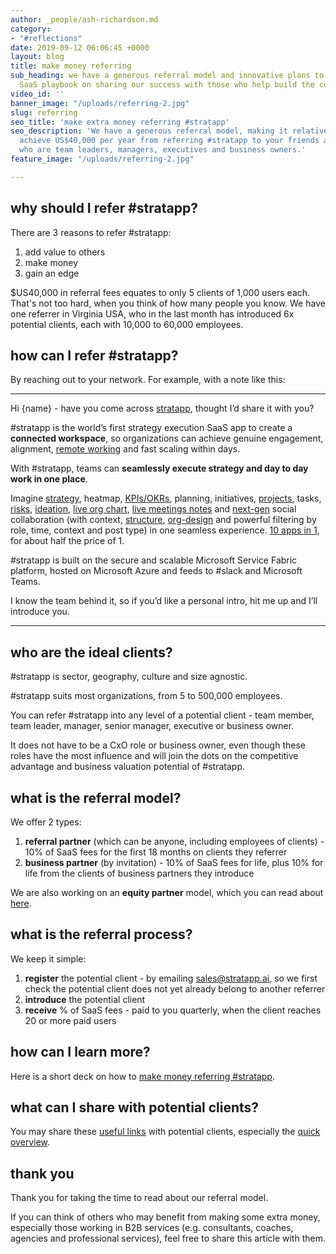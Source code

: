 ```yaml
---
author: _people/ash-richardson.md
category:
- "#reflections"
date: 2019-09-12 06:06:45 +0000
layout: blog
title: make money referring
sub_heading: we have a generous referral model and innovative plans to rewrite the
  SaaS playbook on sharing our success with those who help build the company
video_id: ''
banner_image: "/uploads/referring-2.jpg"
slug: referring
seo_title: 'make extra money referring #stratapp'
seo_description: 'We have a generous referral model, making it relatively easy to
  achieve US$40,000 per year from referring #stratapp to your friends and colleagues
  who are team leaders, managers, executives and business owners.'
feature_image: "/uploads/referring-2.jpg"

---
```

## why should I refer #stratapp?

There are 3 reasons to refer #stratapp:

1. add value to others
2. make money
3. gain an edge

$US40,000 in referral fees equates to only 5 clients of 1,000 users each.  That's not too hard, when you think of how many people you know.  We have one referrer in Virginia USA, who in the last month has introduced 6x potential clients, each with 10,000 to 60,000 employees.

## how can I refer #stratapp?

By reaching out to your network.  For example, with a note like this:

***

Hi {name} - have you come across [stratapp](https://stratapp.ai "stratapp"), thought I’d share it with you?

\#stratapp is the world’s first strategy execution SaaS app to create a **connected workspace**, so organizations can achieve genuine engagement, alignment, [remote working](https://stratapp.ai/blog/working-remotely/ "remote working") and fast scaling within days.

With #stratapp, teams can **seamlessly execute strategy and day to day work in one place**.

Imagine [strategy](https://stratapp.ai/blog/strategic-planning-software-with-a-strategy-tree-hierarchy/ "2 tips for communicating strategy"), heatmap, [KPIs/OKRs](https://stratapp.ai/blog/KPI-software-OKR-software-short-version/ "KPIs OKRs"), planning, initiatives, [projects](https://stratapp.ai/blog/work-collaboration-is-still-a-blindspot-for-senior-execs/ "project workboards"), tasks, [risks](https://stratapp.ai/blog/risk-management/ "risk management"), [ideation](https://stratapp.ai/blog/crowdsource-ideas-to-drive-ideation-and-innovation/ "ideation"), [live org chart](https://stratapp.ai/blog/live-org-chart-software/ "live org chart"), [live meetings notes](https://stratapp.ai/blog/live-meeting-notes-plus-capture-tasks-across-all-of-your-meetings/ "live meeting notes") and [next-gen](https://stratapp.ai/blog/radical-transparency/ "next gen and radical transparency") social collaboration (with context, [structure](https://stratapp.ai/blog/social-apps-with-structure-reduce-noise/ "social with structure"), [org-design](https://stratapp.ai/blog/social-collaboration-apps-with-org-design-and-structure-short-version/ "social with org design") and powerful filtering by role, time, context and post type) in one seamless experience. [10 apps in 1](https://stratapp.ai/blog/stratapp-explainer-video/ "10 apps in 1"), for about half the price of 1.

\#stratapp is built on the secure and scalable Microsoft Service Fabric platform, hosted on Microsoft Azure and feeds to #slack and Microsoft Teams.

I know the team behind it, so if you’d like a personal intro, hit me up and I’ll introduce you.

***

## who are the ideal clients?

\#stratapp is sector, geography, culture and size agnostic.

\#stratapp suits most organizations, from 5 to 500,000 employees.

You can refer #stratapp into any level of a potential client - team member, team leader, manager, senior manager, executive or business owner.

It does not have to be a CxO role or business owner, even though these roles have the most influence and will join the dots on the competitive advantage and business valuation potential of #stratapp.

## what is the referral model?

We offer 2 types:

1. **referral partner** (which can be anyone, including employees of clients) - 10% of SaaS fees for the first 18 months on clients they referrer
2. **business partner** (by invitation) - 10% of SaaS fees for life, plus 10% for life from the clients of business partners they introduce

We are also working on an **equity partner** model, which you can read about [here](http://bit.ly/make-money-referring-stratapp "make money referring #stratapp").

## what is the referral process?

We keep it simple:

1. **register** the potential client - by emailing sales@stratapp.ai, so we first check the potential client does not yet already belong to another referrer
2. **introduce** the potential client
3. **receive** % of SaaS fees - paid to you quarterly, when the client reaches 20 or more paid users

## how can I learn more?

Here is a short deck on how to [make money referring #stratapp](http://bit.ly/make-money-referring-stratapp "make money referring #stratapp").

## what can I share with potential clients?

You may share these [useful links](https://support.stratapp.ai/portal/kb/articles/useful-links "useful links") with potential clients, especially the [quick overview](http://bit.ly/stratapp-quick-overview  "quick overview").

## thank you

Thank you for taking the time to read about our referral model.

If you can think of others who may benefit from making some extra money, especially those working in B2B services (e.g. consultants, coaches, agencies and professional services), feel free to share this article with them.